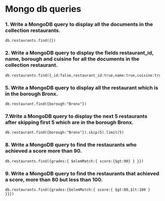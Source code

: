 # Mongo db queries

### 1. Write a MongoDB query to display all the documents in the collection restaurants. 
    db.restaurants.find({})

### 2. Write a MongoDB query to display the fields restaurant_id, name, borough and cuisine for all the documents in the collection restaurant.
    db.restaurants.find({_id:false,restaurant_id:true,name:true,cuisine:true,borough:true})

### 5. Write a MongoDB query to display all the restaurant which is in the borough Bronx.
    db.restaurant.find({borough:"Bronx"})

### 7.Write a MongoDB query to display the next 5 restaurants after skipping first 5 which are in the borough Bronx. 
    db.restaurant.find({borough:"Bronx"}).skip(5).limit(5)

### 8. Write a MongoDB query to find the restaurants who achieved a score more than 90.
    db.restaurants.find({grades:{ $elemMatch:{ score:{$gt:90} } }})

### 9. Write a MongoDB query to find the restaurants that achieved a score, more than 80 but less than 100.
    db.restaurants.find({grades:{$elemMatch:{ score:{ $gt:80,$lt:100 } }}})